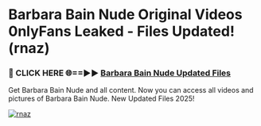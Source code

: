 # Barbara Bain Nude Original Videos 0nlyFans Leaked - Files Updated! (rnaz)

<h3>🔴 CLICK HERE 🌐==►► <a href="https://tinyurl.com/52m3yx9h" rel="nofollow">Barbara Bain Nude Updated Files</a></h3>

Get Barbara Bain Nude and all content. Now you can access all videos and pictures of Barbara Bain Nude. New Updated Files 2025!

[![rnaz](https://i.imgur.com/TnHtlc8.gif)](https://tinyurl.com/52m3yx9h)
